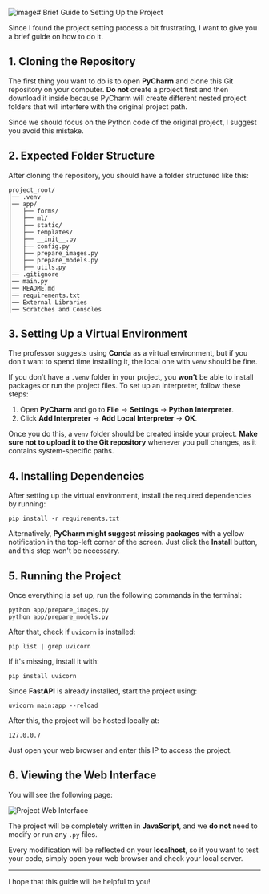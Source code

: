 ![image](https://github.com/user-attachments/assets/90653c98-3e9e-40cc-a2c5-2dee562113cf)# Brief Guide to Setting Up the Project

Since I found the project setting process a bit frustrating, I want to give you a brief guide on how to do it.

## 1. Cloning the Repository

The first thing you want to do is to open **PyCharm** and clone this Git repository on your computer. **Do not** create a project first and then download it inside because PyCharm will create different nested project folders that will interfere with the original project path. 

Since we should focus on the Python code of the original project, I suggest you avoid this mistake.

## 2. Expected Folder Structure

After cloning the repository, you should have a folder structured like this:

```
project_root/
│── .venv
│── app/
│   ├── forms/
│   ├── ml/
│   ├── static/
│   ├── templates/
│   ├── __init__.py
│   ├── config.py
│   ├── prepare_images.py
│   ├── prepare_models.py
│   ├── utils.py
│── .gitignore
│── main.py
│── README.md
│── requirements.txt
│── External Libraries
│── Scratches and Consoles
```

## 3. Setting Up a Virtual Environment

The professor suggests using **Conda** as a virtual environment, but if you don't want to spend time installing it, the local one with `venv` should be fine.

If you don’t have a `.venv` folder in your project, you **won’t** be able to install packages or run the project files. To set up an interpreter, follow these steps:

1. Open **PyCharm** and go to **File** → **Settings** → **Python Interpreter**.
2. Click **Add Interpreter** → **Add Local Interpreter** → **OK**.

Once you do this, a `venv` folder should be created inside your project. **Make sure not to upload it to the Git repository** whenever you pull changes, as it contains system-specific paths.

## 4. Installing Dependencies

After setting up the virtual environment, install the required dependencies by running:

```
pip install -r requirements.txt
```

Alternatively, **PyCharm might suggest missing packages** with a yellow notification in the top-left corner of the screen. Just click the **Install** button, and this step won't be necessary.

## 5. Running the Project

Once everything is set up, run the following commands in the terminal:

```
python app/prepare_images.py
python app/prepare_models.py
```

After that, check if `uvicorn` is installed:

```
pip list | grep uvicorn
```

If it's missing, install it with:

```
pip install uvicorn
```

Since **FastAPI** is already installed, start the project using:

```
uvicorn main:app --reload
```

After this, the project will be hosted locally at:

```
127.0.0.7
```

Just open your web browser and enter this IP to access the project.

## 6. Viewing the Web Interface

You will see the following page:

![Project Web Interface](![image](https://github.com/user-attachments/assets/a25641cc-1142-4751-b4ee-3f94ec246edf)
)

The project will be completely written in **JavaScript**, and we **do not** need to modify or run any `.py` files.

Every modification will be reflected on your **localhost**, so if you want to test your code, simply open your web browser and check your local server.

---

I hope that this guide will be helpful to you!

